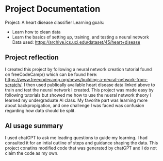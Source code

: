 # Project Documentation
Project: A heart disease classifier
Learning goals:
- Learn how to clean data
- Learn the basics of setting up, training, and testing a neural network
Data used: https://archive.ics.uci.edu/dataset/45/heart+disease
## Project reflection
I created this project by following a neural network creation tutorial found on freeCodeCamp() which can be found here: https://www.freecodecamp.org/news/building-a-neural-network-from-scratch/. I then used publically available heart disease data linked above to train and test the neural network I created. This project was made easy by following tutorials but showed me how to use the nueral network theory I learned my undergraduate AI class. My favorite part was learning more about backpropigation, and one challenge I was faced was confusion regarding how data should be split.
## AI usage summary
I used chatGPT to ask me leading questions to guide my learning. I had consulted it for an intial outline of steps and guidance shaping the data. This project conatins modified code that was generated by chatGPT and I do not claim the code as my own.
